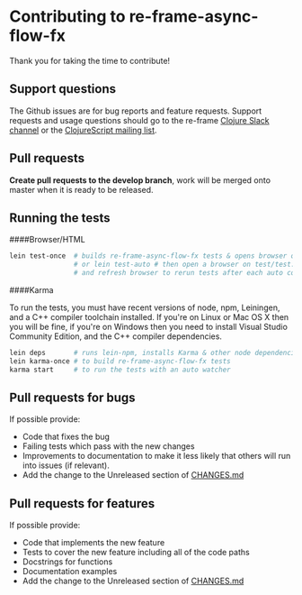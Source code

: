 # Contributing to re-frame-async-flow-fx

Thank you for taking the time to contribute!

## Support questions

The Github issues are for bug reports and feature requests. Support requests and usage
questions should go to the re-frame [Clojure Slack channel](http://clojurians.net) or
the [ClojureScript mailing list](https://groups.google.com/forum/#!forum/clojurescript).


## Pull requests

**Create pull requests to the develop branch**, work will be merged onto master when it is ready to be released.

## Running the tests

####Browser/HTML
```sh
lein test-once  # builds re-frame-async-flow-fx tests & opens browser on test/test.html
                # or lein test-auto # then open a browser on test/test.html
                # and refresh browser to rerun tests after each auto compile.
```

####Karma

To run the tests, you must have recent versions of node, npm, Leiningen, and a C++ compiler toolchain installed.
If you're on Linux or Mac OS X then you will be fine, if you're on Windows then you need to install
Visual Studio Community Edition, and the C++ compiler dependencies.

```sh
lein deps       # runs lein-npm, installs Karma & other node dependencies. Only needed the first time.
lein karma-once # to build re-frame-async-flow-fx tests
karma start     # to run the tests with an auto watcher
```

## Pull requests for bugs

If possible provide:

* Code that fixes the bug
* Failing tests which pass with the new changes
* Improvements to documentation to make it less likely that others will run into issues (if relevant).
* Add the change to the Unreleased section of [CHANGES.md](CHANGES.md)

## Pull requests for features

If possible provide:

* Code that implements the new feature
* Tests to cover the new feature including all of the code paths
* Docstrings for functions
* Documentation examples
* Add the change to the Unreleased section of [CHANGES.md](CHANGES.md)
